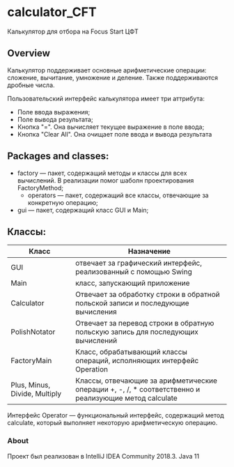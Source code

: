 # calculator_CFT
Калькулятор для отбора на Focus Start ЦФТ

## Overview
Калькулятор поддерживает основные арифметические операции: сложение, вычитание, умножение и деление. Также поддерживаются дробные числа.

Пользовательский интерфейс калькулятора имеет три аттрибута:
  - Поле ввода выражения;
  - Поле вывода результата;
  - Кнопка "=". Она вычисляет текущее выражение в поле ввода;
  - Кнопка "Clear All". Она очищает поле ввода и вывода результата

## Packages and classes:
  - factory — пакет, содержащий методы и классы для всех вычислений. В реализации помог шаболн проектирования FactoryMethod;
    - operators — пакет, содержащий все классы, отвечающие за конкретную операцию;
  - gui — пакет, содержащий класс GUI и Main;
  
## Классы:
| Класс | Назначение |
| ------ | ------ |
| GUI | отвечает за графический интерфейс, реализованный с помощью Swing |
| Main | класс, запускающий приложение |
| Calculator | Отвечает за обработку строки в обратной польской записи и последующие вычисления |
| PolishNotator | Отвечает за перевод строки в обратную польскую запись для последующих вычислений |
| FactoryMain | Класс, обрабатывающий классы операций, исполняющих интерфейс Operation |
| Plus, Minus, Divide, Multiply | Классы, отвечающие за арифметические операции +, -, /, * соответственно и реализующие метод calculate|

Интерфейс Operator — функциональный интерфейс, содержащий метод calculate, который выполняет некоторую арифметическую операцию.

### About
Проект был реализован в IntelliJ IDEA Community 2018.3. Java 11
